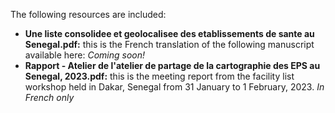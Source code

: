 The following resources are included:
- **Une liste consolidee et geolocalisee des etablissements de sante au Senegal.pdf:** this is the French translation of the following manuscript available here: _Coming soon!_
- **Rapport - Atelier de l'atelier de partage de la cartographie des EPS au Senegal, 2023.pdf:** this is the meeting report from the facility list workshop held in Dakar, Senegal from 31 January to 1 February, 2023. _In French only_

